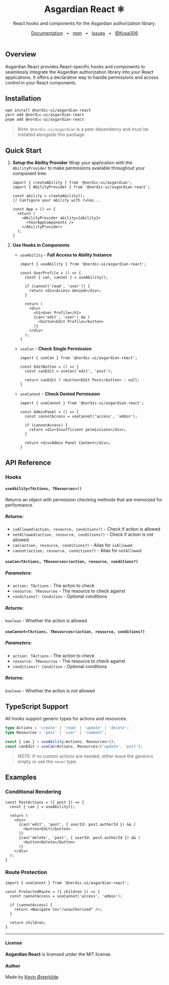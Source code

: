 <div align="center">
  <h1>Asgardian React <span role="presentation">⚛️</span></h1>
  <p>React hooks and components for the Asgardian authorization library.</p>
</div>

<div align="center">
  <a href="https://asgardian.oesterkilde.dk/?utm_campaign=asgardian-react&utm_source=github&utm_medium=readme">Documentation</a>
  <span>&nbsp;&nbsp;•&nbsp;&nbsp;</span>
  <a href="https://www.npmjs.com/package/@nordic-ui/asgardian-react">npm</a>
  <span>&nbsp;&nbsp;•&nbsp;&nbsp;</span>
  <a href="https://github.com/nordic-ui/Asgardian/issues">Issues</a>
  <span>&nbsp;&nbsp;•&nbsp;&nbsp;</span>
  <a href="https://twitter.com/Kosai106">@Kosai106</a>
  <br>
  <br>
</div>

## Overview

Asgardian React provides React-specific hooks and components to seamlessly integrate the Asgardian authorization library into your React applications. It offers a declarative way to handle permissions and access control in your React components.

## Installation

```sh
npm install @nordic-ui/asgardian-react
yarn add @nordic-ui/asgardian-react
pnpm add @nordic-ui/asgardian-react
```

> Note: `@nordic-ui/asgardian` is a peer dependency and must be installed alongside this package.

## Quick Start

1. **Setup the Ability Provider**
    Wrap your application with the `AbilityProvider` to make permissions available throughout your component tree:

    ```tsx
    import { createAbility } from '@nordic-ui/asgardian';
    import { AbilityProvider } from '@nordic-ui/asgardian-react';

    const ability = createAbility();
    // Configure your ability with rules...

    const App = () => {
      return (
        <AbilityProvider ability={ability}>
          <YourAppComponents />
        </AbilityProvider>
      );
    }
    ```
2. **Use Hooks in Components**
    - `useAbility` - **Full Access to Ability Instance**
      ```tsx
      import { useAbility } from '@nordic-ui/asgardian-react';

      const UserProfile = () => {
        const { can, cannot } = useAbility();

        if (cannot('read', 'user')) {
          return <div>Access denied</div>;
        }

        return (
          <div>
            <h1>User Profile</h1>
            {can('edit', 'user') && (
              <button>Edit Profile</button>
            )}
          </div>
        );
      }
      ```
    - `useCan` - **Check Single Permission**
      ```tsx
      import { useCan } from '@nordic-ui/asgardian-react';

      const EditButton = () => {
        const canEdit = useCan('edit', 'post');

        return canEdit ? <button>Edit Post</button> : null;
      }
      ```
    - `useCannot` - **Check Denied Permission**
      ```tsx
      import { useCannot } from '@nordic-ui/asgardian-react';

      const AdminPanel = () => {
        const cannotAccess = useCannot('access', 'admin');

        if (cannotAccess) {
          return <div>Insufficient permissions</div>;
        }

        return <div>Admin Panel Content</div>;
      }
      ```

## API Reference

### Hooks

#### `useAbility<TActions, TResources>()`

Returns an object with permission checking methods that are memoized for performance.

##### Returns:

- `isAllowed(action, resource, conditions?)` - Check if action is allowed
- `notAllowed(action, resource, conditions?)` - Check if action is not allowed
- `can(action, resource, conditions?)` - Alias for `isAllowed`
- `cannot(action, resource, conditions?)` - Alias for `notAllowed`

#### `useCan<TActions, TResources>(action, resource, conditions?)`

##### Parameters:

- `action: TActions` - The action to check
- `resource: TResources` - The resource to check against
- `conditions?: Condition` - Optional conditions

##### Returns:

`boolean` - Whether the action is allowed

#### `useCannot<TActions, TResources>(action, resource, conditions?)`

##### Parameters:

- `action: TActions` - The action to check
- `resource: TResources` - The resource to check against
- `conditions?: Condition` - Optional conditions

##### Returns:

`boolean` - Whether the action is not allowed

## TypeScript Support

All hooks support generic types for actions and resources:

```ts
type Actions = 'create' | 'read' | 'update' | 'delete';
type Resources = 'post' | 'user' | 'comment';

const { can } = useAbility<Actions, Resources>();
const canEdit = useCan<Actions, Resources>('update', 'post');
```

> NOTE: If no custom actions are needed, either leave the generics empty or use the `never` type.

## Examples

### Conditional Rendering

```tsx
const PostActions = ({ post }) => {
  const { can } = useAbility();

  return (
    <div>
      {can('edit', 'post', { userId: post.authorId }) && (
        <button>Edit</button>
      )}
      {can('delete', 'post', { userId: post.authorId }) && (
        <button>Delete</button>
      )}
    </div>
  );
}
```

### Route Protection

```tsx
import { useCannot } from '@nordic-ui/asgardian-react';

const ProtectedRoute = ({ children }) => {
  const cannotAccess = useCannot('access', 'admin');

  if (cannotAccess) {
    return <Navigate to="/unauthorized" />;
  }

  return children;
}
```

---

#### License

**Asgardian React** is licensed under the MIT license.

#### Author

Made by [Kevin Østerkilde](https://oesterkilde.dk/?utm_campaign=asgardian&utm_source=github&utm_medium=readme)
